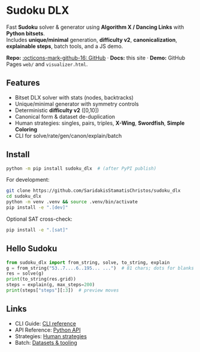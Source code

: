 # Sudoku DLX

Fast **Sudoku** solver & generator using **Algorithm X / Dancing Links** with **Python bitsets**.  
Includes **unique/minimal** generation, **difficulty v2**, **canonicalization**, **explainable steps**, batch tools, and a JS demo.

**Repo:** [:octicons-mark-github-16: GitHub](https://github.com/SaridakisStamatisChristos/sudoku_dlx) · **Docs:** this site · **Demo:** GitHub Pages `web/` and `visualizer.html`.

## Features
- Bitset DLX solver with stats (nodes, backtracks)
- Unique/minimal generator with symmetry controls
- Deterministic **difficulty v2** ([0,10])
- Canonical form & dataset de-duplication
- Human strategies: singles, pairs, triples, **X-Wing**, **Swordfish**, **Simple Coloring**
- CLI for solve/rate/gen/canon/explain/batch

## Install
```bash
python -m pip install sudoku_dlx  # (after PyPI publish)
```
For development:
```bash
git clone https://github.com/SaridakisStamatisChristos/sudoku_dlx
cd sudoku_dlx
python -m venv .venv && source .venv/bin/activate
pip install -e ".[dev]"
```
Optional SAT cross-check:
```bash
pip install -e ".[sat]"
```

## Hello Sudoku
```python
from sudoku_dlx import from_string, solve, to_string, explain
g = from_string("53..7....6..195... ...")  # 81 chars; dots for blanks
res = solve(g)
print(to_string(res.grid))
steps = explain(g, max_steps=200)
print(steps["steps"][:3])  # preview moves
```

## Links
- CLI Guide: [CLI reference](cli.md)
- API Reference: [Python API](api.md)
- Strategies: [Human strategies](strategies.md)
- Batch: [Datasets & tooling](batch.md)
